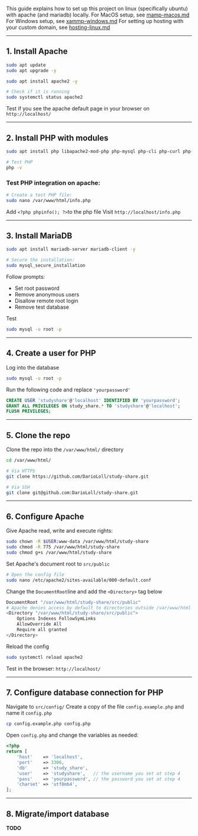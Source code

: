 This guide explains how to set up this project on linux (specifically ubuntu) with apache (and mariadb) locally. 
For MacOS setup, see [mamp-macos.md](mamp-macos.md)
For Windows setup, see [xammp-windows.md](xammp-windows.md)
For setting up hosting with your custom domain, see [hosting-linux.md](hosting-linux.md)

---
## 1. Install Apache

```bash
sudo apt update
sudo apt upgrade -y

sudo apt install apache2 -y

# Check if it is running
sudo systemctl status apache2
```
Test if you see the apache default page in your browser on `http://localhost/`

---
## 2. Install PHP with modules

```bash
sudo apt install php libapache2-mod-php php-mysql php-cli php-curl php-xml php-mbstring -y

# Test PHP
php -v
```
### Test PHP integration on apache:
```bash
# Create a test PHP file:
sudo nano /var/www/html/info.php
```
Add `<?php phpinfo(); ?>`to the php file
Visit `http://localhost/info.php`

---
## 3. Install MariaDB

```bash
sudo apt install mariadb-server mariadb-client -y

# Secure the installation:
sudo mysql_secure_installation
```
Follow prompts:
- Set root password
- Remove anonymous users
- Disallow remote root login
- Remove test database

Test
```bash
sudo mysql -u root -p
```

---
## 4.  Create a user for PHP

Log into the database
```bash
sudo mysql -u root -p
```

Run the following code and replace `'yourpassword'`
```sql
CREATE USER 'studyshare'@'localhost' IDENTIFIED BY 'yourpassword';
GRANT ALL PRIVILEGES ON study_share.* TO 'studyshare'@'localhost';
FLUSH PRIVILEGES;
```

---
## 5. Clone the repo

Clone the repo into the `/var/www/html/` directory
```bash
cd /var/www/html/

# Via HTTPS
git clone https://github.com/DarioLoll/study-share.git

# Via SSH
git clone git@github.com:DarioLoll/study-share.git
```

---
## 6. Configure Apache

Give Apache read, write and execute rights:
```bash
sudo chown -R $USER:www-data /var/www/html/study-share
sudo chmod -R 775 /var/www/html/study-share
sudo chmod g+s /var/www/html/study-share
```

Set Apache's document root to `src/public`
```bash
# Open the config file
sudo nano /etc/apache2/sites-available/000-default.conf
```

Change the `DocumentRoot`line and add the `<Directory>` tag below
```bash
DocumentRoot "/var/www/html/study-share/src/public"
# Apache denies access by default to directories outside /var/www/html
<Directory "/var/www/html/study-share/src/public">
    Options Indexes FollowSymLinks
    AllowOverride All
    Require all granted
</Directory>
```

Reload the config
```bash
sudo systemctl reload apache2
```

Test in the browser: `http://localhost/`

---
## 7. Configure database connection for PHP

Navigate to `src/config/`
Create a copy of the file `config.example.php` and name it `config.php`
```bash
cp config.example.php config.php
```

Open `config.php` and change the variables as needed:
```php
<?php
return [
	'host'    => 'localhost',
	'port'    => 3306,
	'db'      => 'study_share',
	'user'    => 'studyshare',   // the username you set at step 4
	'pass'    => 'yourpassword', // the password you set at step 4
	'charset' => 'utf8mb4',
];
```

---
## 8. Migrate/import database

**TODO**

